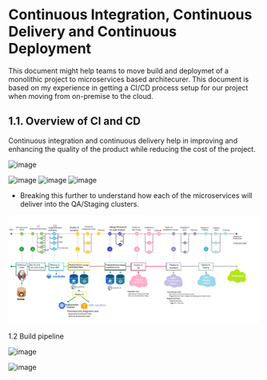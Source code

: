 # Continuous Integration, Continuous Delivery and Continuous Deployment

This document might help teams to move build and deploymet of a monolithic project to microservices based architecurer.
This document is based on my experience in getting a CI/CD process setup for our project when moving from on-premise to the cloud.


## 1.1. Overview of CI and CD 
Continuous integration and continuous delivery help in improving and enhancing the quality of the product while reducing the cost of the project. 

![image](https://github.com/sajivesukumara/learnings/assets/10908960/24beb0b3-81a0-48e5-b03d-9dd78a2cd4fc)

![image](https://github.com/sajivesukumara/learnings/assets/10908960/7cf685fe-7ef9-4a19-b3ce-ad3312c13c0a)
![image](https://github.com/sajivesukumara/learnings/assets/10908960/8ee613a2-c4d3-4857-a549-3228111e84f4)
![image](https://github.com/sajivesukumara/learnings/assets/10908960/868f8c55-8261-45db-a4de-0b2094e7ef78)


* Breaking this further to understand how each of the microservices will deliver into the QA/Staging clusters.


![image](https://github.com/sajivesukumara/learnings/blob/main/img-CD_Workflow.png)


1.2 Build pipeline

![image](https://github.com/sajivesukumara/learnings/assets/10908960/326635bc-9dda-4490-9265-9bd2bcf414fa)


![image](https://github.com/user-attachments/assets/2d10b4d2-0412-4f49-8815-a8511c126cde)

